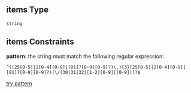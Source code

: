 ## items Type

`string`

## items Constraints

**pattern**: the string must match the following regular expression:&#x20;

```regexp
^((25[0-5]|2[0-4][0-9]|[01]?[0-9][0-9]?)\.){3}(25[0-5]|2[0-4][0-9]|[01]?[0-9][0-9]?)(\/(30|31|32|[1-2][0-9]|[0-9]))?$
```

[try pattern](https://regexr.com/?expression=%5E\(\(25%5B0-5%5D%7C2%5B0-4%5D%5B0-9%5D%7C%5B01%5D%3F%5B0-9%5D%5B0-9%5D%3F\)%5C.\)%7B3%7D\(25%5B0-5%5D%7C2%5B0-4%5D%5B0-9%5D%7C%5B01%5D%3F%5B0-9%5D%5B0-9%5D%3F\)\(%5C%2F\(30%7C31%7C32%7C%5B1-2%5D%5B0-9%5D%7C%5B0-9%5D\)\)%3F%24 "try regular expression with regexr.com")
